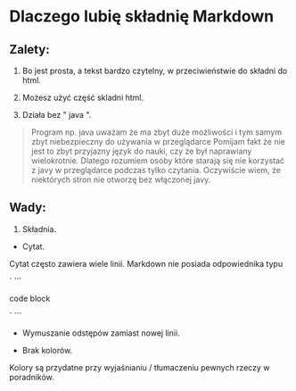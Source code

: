 
# Dlaczego lubię składnię Markdown

## Zalety:

1. Bo jest prosta, a tekst bardzo czytelny, w przeciwieństwie do składni do html.

2. Możesz użyć część skladni html.

3. Działa bez " java ".
<blockquote>
 Program np. java uważam że ma zbyt duże możliwości i tym samym zbyt niebezpieczny do używania w przeglądarce
 Pomijam fakt że nie jest to zbyt przyjazny język do nauki, czy że był naprawiany wielokrotnie.
 Dlatego rozumiem osoby które starają się nie korzystać z javy w przeglądarce podczas tylko czytania.
 Oczywiście wiem, że niektórych stron nie otworzę bez włączonej javy.
 </blockquote>


## Wady:

1. Składnia.
- Cytat.

Cytat często zawiera wiele linii. Markdown nie posiada odpowiednika typu

` ```

 code block

` ```
 
- Wymuszanie odstępów zamiast nowej linii.

- Brak kolorów. 

Kolory są przydatne przy wyjaśnianiu / tłumaczeniu pewnych rzeczy w poradników.
